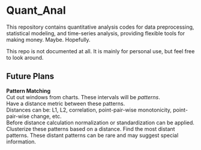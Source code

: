 # Quant_Anal

This repository contains quantitative analysis codes for data preprocessing, statistical modeling, and time-series analysis, providing flexible tools for making money. Maybe. Hopefully.

This repo is not documented at all. It is mainly for personal use, but feel free to look around.

## Future Plans

**Pattern Matching**  
Cut out windows from charts. These intervals will be *patterns*.  
Have a distance metric between these patterns.  
Distances can be: L1, L2, correlation, point-pair-wise monotonicity, point-pair-wise change, etc.  
Before distance calculation normalization or standardization can be applied.
Clusterize these patterns based on a distance.
Find the most distant patterns. These distant patterns can be rare and may suggest special information.
